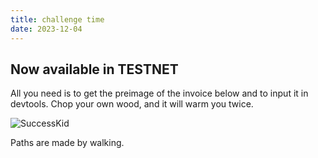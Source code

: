 ```yaml
---
title: challenge time
date: 2023-12-04
---
```


## Now available in TESTNET

All you need is to get the preimage of the invoice below and to input it in devtools. Chop your own wood, and it will warm you twice.

<hr id="l402" hidden>

![SuccessKid](https://upload.wikimedia.org/wikipedia/en/f/ff/SuccessKid.jpg)

Paths are made by walking.
